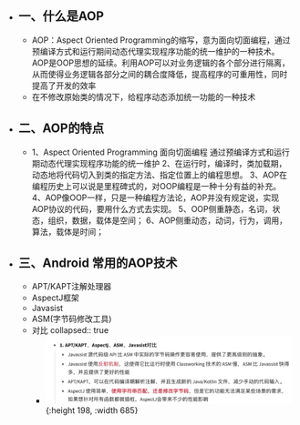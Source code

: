 - ## 一、什么是AOP
	- AOP：Aspect Oriented Programming的缩写，意为面向切面编程，通过预编译方式和运行期间动态代理实现程序功能的统一维护的一种技术。AOP是OOP思想的延续。利用AOP可以对业务逻辑的各个部分进行隔离，从而使得业务逻辑各部分之间的耦合度降低，提高程序的可重用性，同时提高了开发的效率
	- 在不修改原始类的情况下，给程序动态添加统一功能的一种技术
- ## 二、AOP的特点
	- 1、Aspect Oriented Programming 面向切面编程 通过预编译方式和运行期动态代理实现程序功能的统一维护
	  2、在运行时，编译时，类加载期，动态地将代码切入到类的指定方法、指定位置上的编程思想。
	  3、AOP在编程历史上可以说是里程碑式的，对OOP编程是一种十分有益的补充。
	  4、AOP像OOP一样，只是一种编程方法论，AOP并没有规定说，实现AOP协议的代码，要用什么方式去实现。
	  5、OOP侧重静态，名词，状态，组织，数据，载体是空间；
	  6、AOP侧重动态，动词，行为，调用，算法，载体是时间；
- ## 三、Android 常用的AOP技术
	- APT/KAPT注解处理器
	- AspectJ框架
	- Javasist
	- ASM(字节码修改工具)
	- 对比
	  collapsed:: true
		- ![image.png](../assets/image_1656503023536_0.png){:height 198, :width 685}
